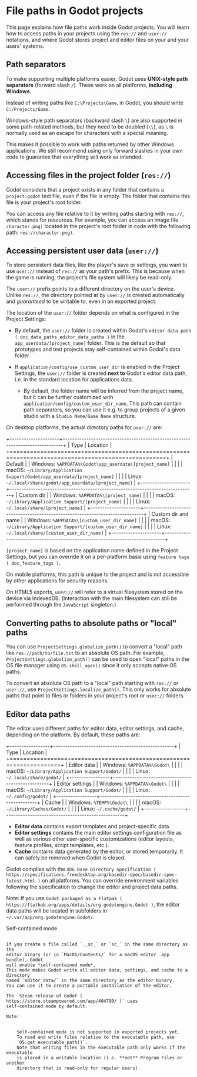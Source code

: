 

File paths in Godot projects
============================

This page explains how file paths work inside Godot projects. You will learn how
to access paths in your projects using the `res://` and `user://` notations,
and where Godot stores project and editor files on your and your users' systems.

Path separators
---------------

To make supporting multiple platforms easier, Godot uses **UNIX-style path
separators** (forward slash `/`). These work on all platforms, **including
Windows**.

Instead of writing paths like `C:\Projects\Game`, in Godot, you should write
`C:/Projects/Game`.

Windows-style path separators (backward slash `\`) are also supported in some
path-related methods, but they need to be doubled (`\\`), as `\` is normally
used as an escape for characters with a special meaning.

This makes it possible to work with paths returned by other Windows
applications. We still recommend using only forward slashes in your own code to
guarantee that everything will work as intended.

Accessing files in the project folder (`res://`)
--------------------------------------------------

Godot considers that a project exists in any folder that contains a
`project.godot` text file, even if the file is empty. The folder that contains
this file is your project's root folder.

You can access any file relative to it by writing paths starting with
`res://`, which stands for resources. For example, you can access an image
file `character.png)` located in the project's root folder in code with the
following path: `res://character.png)`.

Accessing persistent user data (`user://`)
--------------------------------------------

To store persistent data files, like the player's save or settings, you want to
use `user://` instead of `res://` as your path's prefix. This is because
when the game is running, the project's file system will likely be read-only.

The `user://` prefix points to a different directory on the user's device.
Unlike `res://`, the directory pointed at by `user://` is created
automatically and *guaranteed* to be writable to, even in an exported project.

The location of the `user://` folder depends on what is configured in the
Project Settings:

- By default, the `user://` folder is created within Godot's
  `editor data path ( doc_data_paths_editor_data_paths )` in the
  `app_userdata/[project_name]` folder. This is the default so that prototypes
  and test projects stay self-contained within Godot's data folder.
- If `application/config/use_custom_user_dir`
  is enabled in the Project Settings, the `user://` folder is created **next
  to** Godot's editor data path, i.e. in the standard location for applications
  data.

  * By default, the folder name will be inferred from the project name, but it
    can be further customized with
    `application/config/custom_user_dir_name`.
    This path can contain path separators, so you can use it e.g. to group
    projects of a given studio with a `Studio Name/Game Name` structure.

On desktop platforms, the actual directory paths for `user://` are:

+---------------------+------------------------------------------------------------------------------+
| Type                | Location                                                                     |
+=====================+==============================================================================+
| Default             | | Windows: `%APPDATA%\Godot\app_userdata\[project_name]`                   |
|                     | | macOS: `~/Library/Application Support/Godot/app_userdata/[project_name]` |
|                     | | Linux: `~/.local/share/godot/app_userdata/[project_name]`                |
+---------------------+------------------------------------------------------------------------------+
| Custom dir          | | Windows: `%APPDATA%\[project_name]`                                      |
|                     | | macOS: `~/Library/Application Support/[project_name]`                    |
|                     | | Linux: `~/.local/share/[project_name]`                                   |
+---------------------+------------------------------------------------------------------------------+
| Custom dir and name | | Windows: `%APPDATA%\[custom_user_dir_name]`                              |
|                     | | macOS: `~/Library/Application Support/[custom_user_dir_name]`            |
|                     | | Linux: `~/.local/share/[custom_user_dir_name]`                           |
+---------------------+------------------------------------------------------------------------------+

`[project_name]` is based on the application name defined in the Project Settings, but
you can override it on a per-platform basis using `feature tags ( doc_feature_tags )`.

On mobile platforms, this path is unique to the project and is not accessible
by other applications for security reasons.

On HTML5 exports, `user://` will refer to a virtual filesystem stored on the
device via IndexedDB. (Interaction with the main filesystem can still be performed
through the `JavaScript` singleton.)

Converting paths to absolute paths or "local" paths
---------------------------------------------------

You can use `ProjectSettings.globalize_path()`
to convert a "local" path like `res://path/to/file.txt` to an absolute OS path.
For example, `ProjectSettings.globalize_path()`
can be used to open "local" paths in the OS file manager
using `OS.shell_open()` since it only accepts
native OS paths.

To convert an absolute OS path to a "local" path starting with `res://`
or `user://`, use `ProjectSettings.localize_path()`.
This only works for absolute paths that point to files or folders in your
project's root or `user://` folders.



Editor data paths
-----------------

The editor uses different paths for editor data, editor settings, and cache,
depending on the platform. By default, these paths are:

+-----------------+---------------------------------------------------+
| Type            | Location                                          |
+=================+===================================================+
| Editor data     | | Windows: `%APPDATA%\Godot\`                   |
|                 | | macOS: `~/Library/Application Support/Godot/` |
|                 | | Linux: `~/.local/share/godot/`                |
+-----------------+---------------------------------------------------+
| Editor settings | | Windows: `%APPDATA%\Godot\`                   |
|                 | | macOS: `~/Library/Application Support/Godot/` |
|                 | | Linux: `~/.config/godot/`                     |
+-----------------+---------------------------------------------------+
| Cache           | | Windows: `%TEMP%\Godot\`                      |
|                 | | macOS: `~/Library/Caches/Godot/`              |
|                 | | Linux: `~/.cache/godot/`                      |
+-----------------+---------------------------------------------------+

- **Editor data** contains export templates and project-specific data.
- **Editor settings** contains the main editor settings configuration file as
  well as various other user-specific customizations (editor layouts, feature
  profiles, script templates, etc.).
- **Cache** contains data generated by the editor, or stored temporarily.
  It can safely be removed when Godot is closed.

Godot complies with the `XDG Base Directory Specification
( https://specifications.freedesktop.org/basedir-spec/basedir-spec-latest.html )`
on all platforms. You can override environment variables following the
specification to change the editor and project data paths.

Note:
 If you use `Godot packaged as a Flatpak
          ( https://flathub.org/apps/details/org.godotengine.Godot )`, the
          editor data paths will be located in subfolders in
          `~/.var/app/org.godotengine.Godot/`.



Self-contained mode
~~~~~~~~~~~~~~~~~~~

If you create a file called `._sc_` or `sc_` in the same directory as the
editor binary (or in `MacOS/Contents/` for a macOS editor .app bundle), Godot
will enable *self-contained mode*.
This mode makes Godot write all editor data, settings, and cache to a directory
named `editor_data/` in the same directory as the editor binary.
You can use it to create a portable installation of the editor.

The `Steam release of Godot ( https://store.steampowered.com/app/404790/ )` uses
self-contained mode by default.

Note:


    Self-contained mode is not supported in exported projects yet.
    To read and write files relative to the executable path, use
    `OS.get_executable_path()`.
    Note that writing files in the executable path only works if the executable
    is placed in a writable location (i.e. **not** Program Files or another
    directory that is read-only for regular users).
